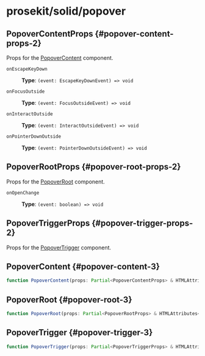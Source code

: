 # prosekit/solid/popover

## PopoverContentProps {#popover-content-props-2}

Props for the [PopoverContent](popover.md#popover-content-3) component.

<dl>

<dt>

`onEscapeKeyDown`

</dt>

<dd>

**Type**: `(event: EscapeKeyDownEvent) => void`

</dd>

<dt>

`onFocusOutside`

</dt>

<dd>

**Type**: `(event: FocusOutsideEvent) => void`

</dd>

<dt>

`onInteractOutside`

</dt>

<dd>

**Type**: `(event: InteractOutsideEvent) => void`

</dd>

<dt>

`onPointerDownOutside`

</dt>

<dd>

**Type**: `(event: PointerDownOutsideEvent) => void`

</dd>

</dl>

## PopoverRootProps {#popover-root-props-2}

Props for the [PopoverRoot](popover.md#popover-root-3) component.

<dl>

<dt>

`onOpenChange`

</dt>

<dd>

**Type**: `(event: boolean) => void`

</dd>

</dl>

## PopoverTriggerProps {#popover-trigger-props-2}

Props for the [PopoverTrigger](popover.md#popover-trigger-3) component.

## PopoverContent {#popover-content-3}

```ts
function PopoverContent(props: Partial<PopoverContentProps> & HTMLAttributes<PopoverContent>): Element
```

## PopoverRoot {#popover-root-3}

```ts
function PopoverRoot(props: Partial<PopoverRootProps> & HTMLAttributes<PopoverRoot>): Element
```

## PopoverTrigger {#popover-trigger-3}

```ts
function PopoverTrigger(props: Partial<PopoverTriggerProps> & HTMLAttributes<PopoverTrigger>): Element
```
